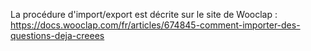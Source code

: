  La procédure d'import/export est décrite sur le site de Wooclap : https://docs.wooclap.com/fr/articles/674845-comment-importer-des-questions-deja-creees